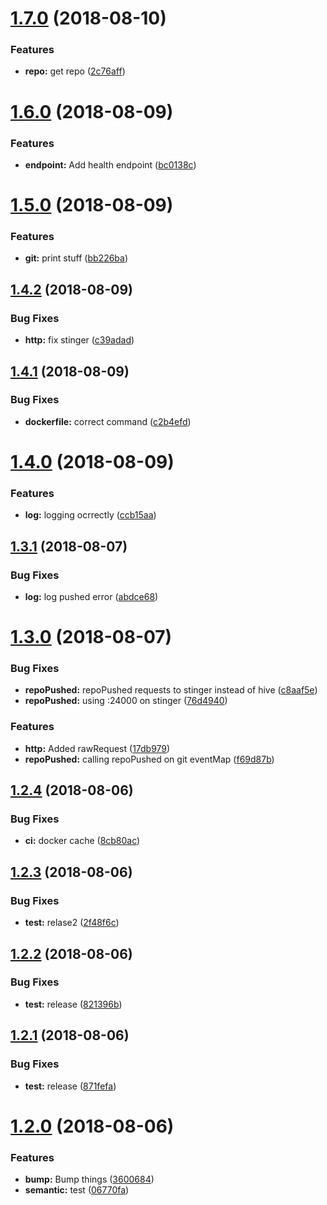 # [1.7.0](https://github.com/formicarium/tanajura/compare/v1.6.0...v1.7.0) (2018-08-10)


### Features

* **repo:** get repo ([2c76aff](https://github.com/formicarium/tanajura/commit/2c76aff))

# [1.6.0](https://github.com/formicarium/tanajura/compare/v1.5.0...v1.6.0) (2018-08-09)


### Features

* **endpoint:** Add health endpoint ([bc0138c](https://github.com/formicarium/tanajura/commit/bc0138c))

# [1.5.0](https://github.com/formicarium/tanajura/compare/v1.4.2...v1.5.0) (2018-08-09)


### Features

* **git:** print stuff ([bb226ba](https://github.com/formicarium/tanajura/commit/bb226ba))

## [1.4.2](https://github.com/formicarium/tanajura/compare/v1.4.1...v1.4.2) (2018-08-09)


### Bug Fixes

* **http:** fix stinger ([c39adad](https://github.com/formicarium/tanajura/commit/c39adad))

## [1.4.1](https://github.com/formicarium/tanajura/compare/v1.4.0...v1.4.1) (2018-08-09)


### Bug Fixes

* **dockerfile:** correct command ([c2b4efd](https://github.com/formicarium/tanajura/commit/c2b4efd))

# [1.4.0](https://github.com/formicarium/tanajura/compare/v1.3.1...v1.4.0) (2018-08-09)


### Features

* **log:** logging ocrrectly ([ccb15aa](https://github.com/formicarium/tanajura/commit/ccb15aa))

## [1.3.1](https://github.com/formicarium/tanajura/compare/v1.3.0...v1.3.1) (2018-08-07)


### Bug Fixes

* **log:** log pushed error ([abdce68](https://github.com/formicarium/tanajura/commit/abdce68))

# [1.3.0](https://github.com/formicarium/tanajura/compare/v1.2.4...v1.3.0) (2018-08-07)


### Bug Fixes

* **repoPushed:** repoPushed requests to stinger instead of hive ([c8aaf5e](https://github.com/formicarium/tanajura/commit/c8aaf5e))
* **repoPushed:** using :24000 on stinger ([76d4940](https://github.com/formicarium/tanajura/commit/76d4940))


### Features

* **http:** Added rawRequest ([17db979](https://github.com/formicarium/tanajura/commit/17db979))
* **repoPushed:** calling repoPushed on git eventMap ([f69d87b](https://github.com/formicarium/tanajura/commit/f69d87b))

## [1.2.4](https://github.com/formicarium/tanajura/compare/v1.2.3...v1.2.4) (2018-08-06)


### Bug Fixes

* **ci:** docker cache ([8cb80ac](https://github.com/formicarium/tanajura/commit/8cb80ac))

## [1.2.3](https://github.com/formicarium/tanajura/compare/v1.2.2...v1.2.3) (2018-08-06)


### Bug Fixes

* **test:** relase2 ([2f48f6c](https://github.com/formicarium/tanajura/commit/2f48f6c))

## [1.2.2](https://github.com/formicarium/tanajura/compare/v1.2.1...v1.2.2) (2018-08-06)


### Bug Fixes

* **test:** release ([821396b](https://github.com/formicarium/tanajura/commit/821396b))

## [1.2.1](https://github.com/formicarium/tanajura/compare/v1.2.0...v1.2.1) (2018-08-06)


### Bug Fixes

* **test:** release ([871fefa](https://github.com/formicarium/tanajura/commit/871fefa))

# [1.2.0](https://github.com/formicarium/tanajura/compare/v1.1.0...v1.2.0) (2018-08-06)


### Features

* **bump:** Bump things ([3600684](https://github.com/formicarium/tanajura/commit/3600684))
* **semantic:** test ([06770fa](https://github.com/formicarium/tanajura/commit/06770fa))
